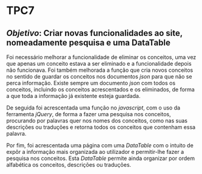 # TPC7
## *Objetivo*: Criar novas funcionalidades ao site, nomeadamente pesquisa e uma DataTable

Foi necessário melhorar a funcionalidade de eliminar os conceitos, uma vez que apenas um conceito estava a ser eliminado e a funcionalidade depois não funcionava. Foi também melhorada a função que cria novos conceitos no sentido de guardar os conceitos nos documentos *json* para que não se perca informação. Existe sempre um documento *json* com todos os conceitos, incluindo os conceitos acrescentados e os eliminados, de forma a que toda a informação já existente esteja guardada. 

De seguida foi acrescentada uma função no *javascript*, com o uso da ferramenta *jQuery*, de forma a fazer uma pesquisa nos conceitos, procurando por palavras quer nos nomes dos conceitos, como nas suas descrições ou traduções e retorna todos os conceitos que contenham essa palavra.

Por fim, foi acrescentada uma página com uma *DataTable* com o intuito de expôr a informação mais organizada ao utilizador e permitir-lhe fazer a pesquisa nos conceitos. Esta *DataTable* permite ainda organizar por ordem alfabética os conceitos, descrições ou traduções.

